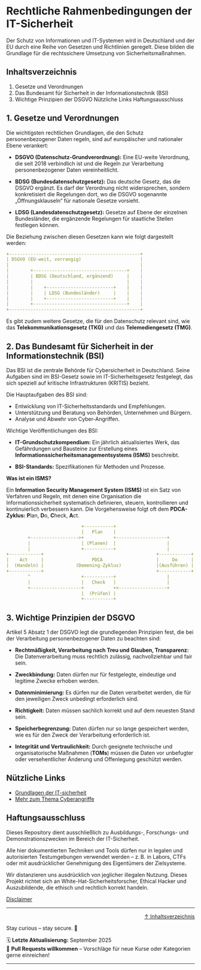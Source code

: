 # Rechtliche Rahmenbedingungen der IT-Sicherheit
Der Schutz von Informationen und IT-Systemen wird in Deutschland und der EU durch eine Reihe von Gesetzen und Richtlinien geregelt. Diese bilden die Grundlage für die rechtssichere Umsetzung von Sicherheitsmaßnahmen.

## Inhaltsverzeichnis
1. Gesetze und Verordnungen
2. Das Bundesamt für Sicherheit in der Informationstechnik (BSI)
3. Wichtige Prinzipien der DSGVO
Nützliche Links
Haftungsausschluss

## 1. Gesetze und Verordnungen
Die wichtigsten rechtlichen Grundlagen, die den Schutz personenbezogener Daten regeln, sind auf europäischer und nationaler Ebene verankert:

- **DSGVO (Datenschutz-Grundverordnung):** Eine EU-weite Verordnung, die seit 2018 verbindlich ist und die Regeln zur Verarbeitung personenbezogener Daten vereinheitlicht.

- **BDSG (Bundesdatenschutzgesetz):** Das deutsche Gesetz, das die DSGVO ergänzt. Es darf der Verordnung nicht widersprechen, sondern konkretisiert die Regelungen dort, wo die DSGVO sogenannte „Öffnungsklauseln“ für nationale Gesetze vorsieht.

- **LDSG (Landesdatenschutzgesetz):** Gesetze auf Ebene der einzelnen Bundesländer, die ergänzende Regelungen für staatliche Stellen festlegen können.

Die Beziehung zwischen diesen Gesetzen kann wie folgt dargestellt werden:
```yaml
+-------------------------------------------------+
| DSGVO (EU-weit, vorrangig)                      |
|                                                 |
|        +-----------------------------------+    |
|        | BDSG (Deutschland, ergänzend)     |    |
|        |                                   |    |
|        |    +-------------------------+    |    |
|        |    | LDSG (Bundesländer)     |    |    |
|        |    +-------------------------+    |    |
|        +-----------------------------------+    |
+-------------------------------------------------+
```
Es gibt zudem weitere Gesetze, die für den Datenschutz relevant sind, wie das **Telekommunikationsgesetz (TKG)** und das **Telemediengesetz (TMG)**.

## 2. Das Bundesamt für Sicherheit in der Informationstechnik (BSI)
Das BSI ist die zentrale Behörde für Cybersicherheit in Deutschland. Seine Aufgaben sind im BSI-Gesetz sowie im IT-Sicherheitsgesetz festgelegt, das sich speziell auf kritische Infrastrukturen (KRITIS) bezieht.

Die Hauptaufgaben des BSI sind:
- Entwicklung von IT-Sicherheitsstandards und Empfehlungen.
- Unterstützung und Beratung von Behörden, Unternehmen und Bürgern.
- Analyse und Abwehr von Cyber-Angriffen.

Wichtige Veröffentlichungen des BSI:

- **IT-Grundschutzkompendium:** Ein jährlich aktualisiertes Werk, das Gefährdungen und Bausteine zur Erstellung eines **Informationssicherheitsmanagementsystems (ISMS)** beschreibt.

- **BSI-Standards:** Spezifikationen für Methoden und Prozesse.

**Was ist ein ISMS?**

Ein **Information Security Management System (ISMS)** ist ein Satz von Verfahren und Regeln, mit denen eine Organisation die Informationssicherheit systematisch definieren, steuern, kontrollieren und kontinuierlich verbessern kann. Die Vorgehensweise folgt oft dem **PDCA-Zyklus:** **P**lan, **D**o, **C**heck, **A**ct.

```yaml
                            +-----------+                   
                            |   Plan    |                   
        +------------------>+           +-------------------+
        |                   | (Planen)  |                   |
        |                   +-----------+                   |
+------------+                                          +------------+
|    Act     |                  PDCA                    |     Do     |
|  (Handeln) |            (Demening-Zyklus)             |(Ausführen) |
+------------+                                          +------------+              
        ^                   +-----------+                   |
        |                   |   Check   |                   |
        +-------------------+           +<------------------+
                            |  (Prüfen) |
                            +-----------+
``` 

## 3. Wichtige Prinzipien der DSGVO
Artikel 5 Absatz 1 der DSGVO legt die grundlegenden Prinzipien fest, die bei der Verarbeitung personenbezogener Daten zu beachten sind:

- **Rechtmäßigkeit, Verarbeitung nach Treu und Glauben, Transparenz:** Die Datenverarbeitung muss rechtlich zulässig, nachvollziehbar und fair sein.

- **Zweckbindung:** Daten dürfen nur für festgelegte, eindeutige und legitime Zwecke erhoben werden.

- **Datenminimierung:** Es dürfen nur die Daten verarbeitet werden, die für den jeweiligen Zweck unbedingt erforderlich sind.

- **Richtigkeit:** Daten müssen sachlich korrekt und auf dem neuesten Stand sein.

- **Speicherbegrenzung:** Daten dürfen nur so lange gespeichert werden, wie es für den Zweck der Verarbeitung erforderlich ist.

- **Integrität und Vertraulichkeit:** Durch geeignete technische und organisatorische Maßnahmen (**TOMs**) müssen die Daten vor unbefugter oder versehentlicher Änderung und Offenlegung geschützt werden.

## Nützliche Links
- [Grundlagen der IT-sicherheit](/01-basics-intro/it_sicherheit_grundlagen.md)
- [Mehr zum Thema Cyberangriffe](/02-network-security/angriffe/cyberangriffe_grundlagen.md)

## Haftungsausschluss

Dieses Repository dient ausschließlich zu Ausbildungs-, Forschungs- und Demonstrationszwecken im Bereich der IT-Sicherheit.

Alle hier dokumentierten Techniken und Tools dürfen nur in legalen und autorisierten Testumgebungen verwendet werden – z. B. in Labors, CTFs oder mit ausdrücklicher Genehmigung des Eigentümers der Zielsysteme.

Wir distanzieren uns ausdrücklich von jeglicher illegalen Nutzung.
Dieses Projekt richtet sich an White-Hat-Sicherheitsforscher, Ethical Hacker und Auszubildende, die ethisch und rechtlich korrekt handeln.

[Disclaimer](/00-disclaimer/disclaimer.md)

--- 

<div align=right>

[↑ Inhaltsverzeichnis](#inhaltsverzeichnis)

</div>

Stay curious – stay secure. 🔐

🗓️ **Letzte Aktualisierung:** September 2025  
🤝 **Pull Requests willkommen** – Vorschläge für neue Kurse oder Kategorien gerne einreichen!

---